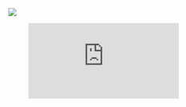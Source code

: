 <p allign = "center">
  <img src="https://github-readme-stats.vercel.app/api?username=NortonV"/>
<p/>

<p allign = "center">
  <figure><embed src="https://wakatime.com/share/@b378d2d4-52d5-4f37-bf7f-f9b557a02c75/02c102c4-94b5-493d-84b1-f9d5c176b368.svg"></embed></figure>
<p/>
